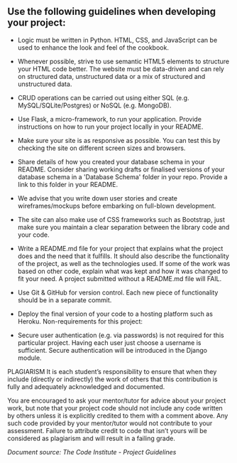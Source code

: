 ## Use the following guidelines when developing your project:

*   Logic must be written in Python. HTML, CSS, and JavaScript can be used to enhance the look and feel of the cookbook.

*   Whenever possible, strive to use semantic HTML5 elements to structure your HTML code better.
The website must be data-driven and can rely on structured data, unstructured data or a mix of structured and unstructured data. 

*   CRUD operations can be carried out using either SQL (e.g. MySQL/SQLite/Postgres) or NoSQL (e.g. MongoDB).

*   Use Flask, a micro-framework, to run your application. Provide instructions on how to run your project locally in your README.

*   Make sure your site is as responsive as possible. You can test this by checking the site on different screen sizes and browsers.

*   Share details of how you created your database schema in your README. Consider sharing working drafts or finalised versions of your database schema in a 'Database Schema' folder in your repo. Provide a link to this folder in your README.

*   We advise that you write down user stories and create wireframes/mockups before embarking on full-blown development.

*   The site can also make use of CSS frameworks such as Bootstrap, just make sure you maintain a clear separation between the library code and your code.

*   Write a README.md file for your project that explains what the project does and the need that it fulfills. It should also describe the functionality of the project, as well as the technologies used. If some of the work was based on other code, explain what was kept and how it was changed to fit your need. A project submitted without a README.md file will FAIL.

*   Use Git & GitHub for version control. Each new piece of functionality should be in a separate commit.

*   Deploy the final version of your code to a hosting platform such as Heroku.
Non-requirements for this project:

*   Secure user authentication (e.g. via passwords) is not required for this particular project. Having each user just choose a username is sufficient. Secure authentication will be introduced in the Django module.

PLAGIARISM
It is each student’s responsibility to ensure that when they include (directly or indirectly) the work of others that this contribution is fully and adequately acknowledged and documented.

You are encouraged to ask your mentor/tutor for advice about your project work, but note that your project code should not include any code written by others unless it is explicitly credited to them with a comment above. Any such code provided by your mentor/tutor would not contribute to your assessment. Failure to attribute credit to code that isn’t yours will be considered as plagiarism and will result in a failing grade.

*Document source: The Code Institute - Project Guidelines*
